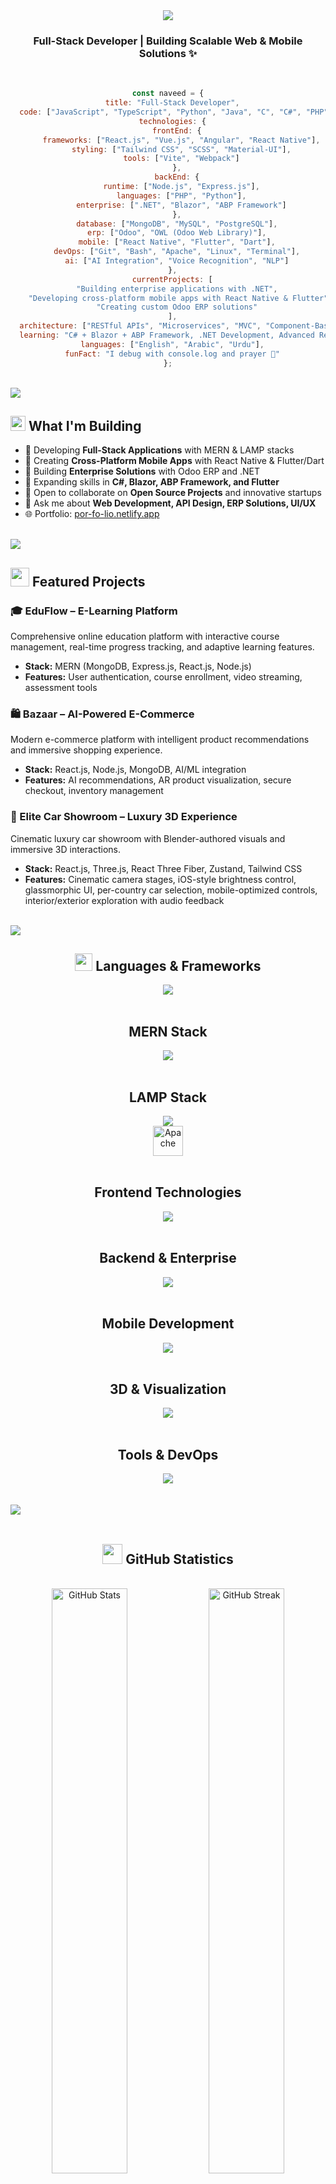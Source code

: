 <div align="center">
  <img src="https://capsule-render.vercel.app/api?type=waving&color=gradient&customColorList=12,14,19,20,24&height=200&section=header&text=Hi,%20I'm%20Naveed!%20👋&fontSize=50&fontAlignY=35&animation=fadeIn&desc=Welcome%20to%20my%20GitHub%20Profile&descAlignY=51&descAlign=62"/>
</div>

<h3 align="center">Full-Stack Developer | Building Scalable Web & Mobile Solutions ✨</h3>

<br/>

<div align="center">

```javascript
const naveed = {
  title: "Full-Stack Developer",
  code: ["JavaScript", "TypeScript", "Python", "Java", "C", "C#", "PHP", "Dart"],
  technologies: {
    frontEnd: {
      frameworks: ["React.js", "Vue.js", "Angular", "React Native"],
      styling: ["Tailwind CSS", "SCSS", "Material-UI"],
      tools: ["Vite", "Webpack"]
    },
    backEnd: {
      runtime: ["Node.js", "Express.js"],
      languages: ["PHP", "Python"],
      enterprise: [".NET", "Blazor", "ABP Framework"]
    },
    database: ["MongoDB", "MySQL", "PostgreSQL"],
    erp: ["Odoo", "OWL (Odoo Web Library)"],
    mobile: ["React Native", "Flutter", "Dart"],
    devOps: ["Git", "Bash", "Apache", "Linux", "Terminal"],
    ai: ["AI Integration", "Voice Recognition", "NLP"]
  },
  currentProjects: [
    "Building enterprise applications with .NET",
    "Developing cross-platform mobile apps with React Native & Flutter",
    "Creating custom Odoo ERP solutions"
  ],
  architecture: ["RESTful APIs", "Microservices", "MVC", "Component-Based Design"],
  learning: "C# + Blazor + ABP Framework, .NET Development, Advanced React Native & Flutter",
  languages: ["English", "Arabic", "Urdu"],
  funFact: "I debug with console.log and prayer 🙏"
};
```

</div>

<br/>

<img src="https://user-images.githubusercontent.com/73097560/115834477-dbab4500-a447-11eb-908a-139a6edaec5c.gif">

<br/>

## <img src="https://media2.giphy.com/media/QssGEmpkyEOhBCb7e1/giphy.gif?cid=ecf05e47a0n3gi1bfqntqmob8g9aid1oyj2wr3ds3mg700bl&rid=giphy.gif" width="24px"> What I'm Building

- 🔭 Developing **Full-Stack Applications** with MERN & LAMP stacks
- 📱 Creating **Cross-Platform Mobile Apps** with React Native & Flutter/Dart
- 🏢 Building **Enterprise Solutions** with Odoo ERP and .NET
- 🌱 Expanding skills in **C#, Blazor, ABP Framework, and Flutter**
- 👯 Open to collaborate on **Open Source Projects** and innovative startups
- 💬 Ask me about **Web Development, API Design, ERP Solutions, UI/UX**
- 🌐 Portfolio: [por-fo-lio.netlify.app](https://por-fo-lio.netlify.app)

<br/>

<img src="https://user-images.githubusercontent.com/73097560/115834477-dbab4500-a447-11eb-908a-139a6edaec5c.gif">

<br/>

## <img src="https://media.giphy.com/media/iY8CRBdQXODJSCERIr/giphy.gif" width="30px"> Featured Projects

### 🎓 EduFlow – E-Learning Platform
Comprehensive online education platform with interactive course management, real-time progress tracking, and adaptive learning features.
- **Stack:** MERN (MongoDB, Express.js, React.js, Node.js)
- **Features:** User authentication, course enrollment, video streaming, assessment tools

### 🛍️ Bazaar – AI-Powered E-Commerce
Modern e-commerce platform with intelligent product recommendations and immersive shopping experience.
- **Stack:** React.js, Node.js, MongoDB, AI/ML integration
- **Features:** AI recommendations, AR product visualization, secure checkout, inventory management

### 🚗 Elite Car Showroom – Luxury 3D Experience
Cinematic luxury car showroom with Blender-authored visuals and immersive 3D interactions.
- **Stack:** React.js, Three.js, React Three Fiber, Zustand, Tailwind CSS
- **Features:** Cinematic camera stages, iOS-style brightness control, glassmorphic UI, per-country car selection, mobile-optimized controls, interior/exterior exploration with audio feedback

<br/>

<img src="https://user-images.githubusercontent.com/73097560/115834477-dbab4500-a447-11eb-908a-139a6edaec5c.gif">

<br/>

<h2 align="center"><img src="https://media2.giphy.com/media/QssGEmpkyEOhBCb7e1/giphy.gif?cid=ecf05e47a0n3gi1bfqntqmob8g9aid1oyj2wr3ds3mg700bl&rid=giphy.gif" width="28px"> Languages & Frameworks</h2>

<div align="center">
    <img src="https://skillicons.dev/icons?i=javascript,typescript,python,java,c,cs,php,dart&perline=4" />
</div>

<br/>

<h2 align="center">MERN Stack</h2>

<div align="center">
    <img src="https://skillicons.dev/icons?i=mongodb,express,react,nodejs&perline=4" />
</div>

<br/>

<h2 align="center">LAMP Stack</h2>

<div align="center">
    <img src="https://skillicons.dev/icons?i=linux,mysql,php&perline=3" />
    <br/>
    <img height="48" width="48" src="https://www.vectorlogo.zone/logos/apache/apache-official.svg" alt="Apache"/>
</div>

<br/>

<h2 align="center">Frontend Technologies</h2>

<div align="center">
    <img src="https://skillicons.dev/icons?i=html,css,tailwind,sass,react,vue,angular,vite&perline=4" />
</div>

<br/>

<h2 align="center">Backend & Enterprise</h2>

<div align="center">
    <img src="https://skillicons.dev/icons?i=nodejs,express,php,python,dotnet,cs,postgres,mongodb&perline=4" />
</div>

<br/>

<h2 align="center">Mobile Development</h2>

<div align="center">
    <img src="https://skillicons.dev/icons?i=react,flutter,dart,firebase&perline=4" />
</div>

<br/>

<h2 align="center">3D & Visualization</h2>

<div align="center">
    <img src="https://skillicons.dev/icons?i=threejs,blender&perline=2" />
</div>

<br/>

<h2 align="center">Tools & DevOps</h2>

<div align="center">
    <img src="https://skillicons.dev/icons?i=git,github,linux,bash,vscode,postman,figma,webpack&perline=4" />
</div>

<br/>
<br/>

<img src="https://user-images.githubusercontent.com/73097560/115834477-dbab4500-a447-11eb-908a-139a6edaec5c.gif">

<br/>
<br/>

<h2 align="center"><img src="https://media.giphy.com/media/iY8CRBdQXODJSCERIr/giphy.gif" width="32px"> GitHub Statistics</h2>

<br/>

<div align="center">
  <picture>
    <source media="(max-width: 768px)" srcset="https://github-readme-stats.vercel.app/api?username=naveed-gung&show_icons=true&theme=tokyonight&hide_border=true&count_private=true" />
    <img width="49%" src="https://github-readme-stats.vercel.app/api?username=naveed-gung&show_icons=true&theme=tokyonight&hide_border=true&count_private=true" alt="GitHub Stats" />
  </picture>
  <picture>
    <source media="(max-width: 768px)" srcset="https://github-readme-streak-stats.herokuapp.com/?user=naveed-gung&theme=tokyonight&hide_border=true" />
    <img width="49%" src="https://github-readme-streak-stats.herokuapp.com/?user=naveed-gung&theme=tokyonight&hide_border=true" alt="GitHub Streak" />
  </picture>
</div>

<br/>
<br/>

<div align="center">
  <img width="60%" src="https://github-readme-stats.vercel.app/api/top-langs/?username=naveed-gung&layout=compact&theme=tokyonight&hide_border=true&langs_count=8" alt="Top Languages"/>
</div>

<br/>
<br/>

<img src="https://user-images.githubusercontent.com/73097560/115834477-dbab4500-a447-11eb-908a-139a6edaec5c.gif">

<br/>
<br/>

<h2 align="center">🎯 Core Competencies</h2>

<br/>

<div align="center">

| **Domain** | **Skills** |
|:---:|:---|
| **Web Development** | Full-Stack Development (MERN & LAMP), RESTful API Design, Microservices Architecture |
| **Mobile Development** | React Native, Flutter/Dart, Cross-Platform Solutions |
| **Enterprise Solutions** | .NET, C#, Blazor, ABP Framework, Odoo ERP |
| **Frontend Frameworks** | React, Vue, Angular, Responsive UI/UX |
| **3D & Visualization** | Three.js, React Three Fiber, Blender Integration |
| **Database** | MongoDB, MySQL, PostgreSQL, Database Optimization |
| **AI/ML** | AI Integration, Voice Recognition, NLP |
| **DevOps** | Git, Linux, Bash, Agile Methodologies |
| **Languages** | English, Arabic, Urdu (Multilingual Development) |

</div>

<br/>
<br/>

<img src="https://user-images.githubusercontent.com/73097560/115834477-dbab4500-a447-11eb-908a-139a6edaec5c.gif">

<br/>
<br/>

<h2 align="center">🌐 Connect With Me</h2>

<br/>

<div align="center">
  <a href="https://www.linkedin.com/in/naveed-sohail-gung-285645310" target="_blank">
    <img src="https://img.shields.io/badge/LinkedIn-0077B5?style=for-the-badge&logo=linkedin&logoColor=white" alt="LinkedIn"/>
  </a>
  <a href="https://www.instagram.com/naveed._.gung" target="_blank">
    <img src="https://img.shields.io/badge/Instagram-E4405F?style=for-the-badge&logo=instagram&logoColor=white" alt="Instagram"/>
  </a>
  <a href="https://por-fo-lio.netlify.app" target="_blank">
    <img src="https://img.shields.io/badge/Portfolio-000000?style=for-the-badge&logo=netlify&logoColor=white" alt="Portfolio"/>
  </a>
  <a href="mailto:naveedsohailg@gmail.com">
    <img src="https://img.shields.io/badge/Email-D14836?style=for-the-badge&logo=gmail&logoColor=white" alt="Email"/>
  </a>
</div>

<br/>
<br/>

<img src="https://user-images.githubusercontent.com/73097560/115834477-dbab4500-a447-11eb-908a-139a6edaec5c.gif">

<br/>
<br/>

<div align="center">
  
  **💼 Open to opportunities in Full-Stack Development, Mobile Development, and Enterprise Solutions**
  
  *"Writing code that makes a difference, one commit at a time"*
  
</div>

<br/>

<div align="center">
  <img src="https://capsule-render.vercel.app/api?type=waving&color=gradient&customColorList=12,14,19,20,24&height=100&section=footer"/>
</div>
